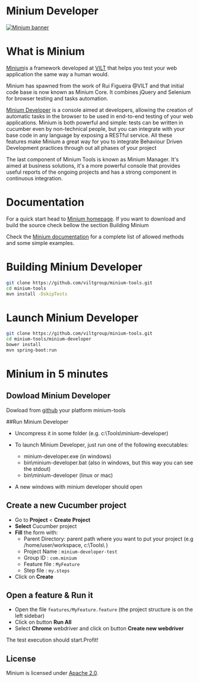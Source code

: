 Minium Developer
================

[![Minium banner](http://minium.vilt.io/images/minium_logo.png)](http://minium.vilt.io/)

What is Minium 
=============

[Minium](https://github.com/viltgroup/minium/)is a framework developed at [VILT](http://vilt-group.com) that helps you test your web application the same way a human would.

Minium has spawned from the work of Rui Figueira @VILT and that initial code base is now known as Minium Core. It combines jQuery and Selenium for browser testing and tasks automation.

[Minium Developer](https://github.com/viltgroup/minium-tools/) is a console aimed at developers, allowing the creation of automatic tasks in the browser to be used in end-to-end testing of your web applications. 
Minium is both powerful and simple: tests can be written in cucumber even by non-technical people, but you can integrate with your base code in any language by exposing a RESTful service. 
All these features make Minium a great way for you to integrate Behaviour Driven Development practices through out all phases of your project

The last component of Minium Tools is known as Minium Manager. It's aimed at business solutions, it's a more powerful console that provides useful reports of the ongoing projects and has a strong component in continuous integration.

Documentation
=============

For a quick start head to [Minium homepage](http://minium.vilt.io/#start). If you want to download and build the source check bellow the section Building Minium

Check the [Minium documentation](http://minium.vilt.io/docs/) for a complete list of allowed methods and some simple examples.


Building Minium Developer
============

```bash
git clone https://github.com/viltgroup/minium-tools.git
cd minium-tools
mvn install -DskipTests
```

Launch Minium Developer
============
```bash
git clone https://github.com/viltgroup/minium-tools.git
cd minium-tools/minium-developer
bower install
mvn spring-boot:run
```

Minium in 5 minutes
============
## Dowload Minium Developer

Dowload from [github](https://github.com/viltgroup/minium-tools/releases) your platform minium-tools

##Run Minium Developer

* Uncompress it in some folder (e.g. c:\Tools\minium-developer)

* To launch Minium Developer, just run one of the following executables:
  * minium-developer.exe (in windows)
  * bin\minium-developer.bat (also in windows, but this way you can see the stdout)
  * bin\minium-developer (linux or mac)

* A new windows with minium developer should open

## Create a new **Cucumber project**

* Go to **Project** < **Create Project**
* **Select** Cucumber project
* **Fill** the form with:
    * Parent Directory:  parent path where you want to put your project (e.g /home/user/workspace, c:\Tools\ )
    * Project Name :  `minium-developer-test`
    * Group ID :  `com.minium`
    * Feature file :  `MyFeature`
    * Step file : `my.steps`
* Click on **Create**

## Open a feature & Run it
* Open the file `features/MyFeature.feature` (the project structure is on the left sidebar)
* Click on button **Run All**
* Select **Chrome** webdriver and click on button **Create new webdriver**

The test execution should start.Profit!


License
-------

Minium is licensed under [Apache 2.0](http://www.apache.org/licenses/LICENSE-2.0.html).
